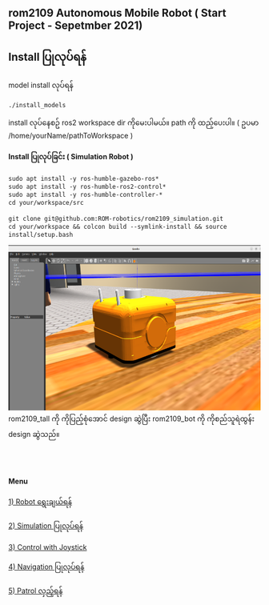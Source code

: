 ## rom2109 Autonomous Mobile Robot ( Start Project - Sepetmber 2021)
## Install ပြုလုပ်ရန် 
model install လုပ်ရန် 
```
./install_models
```
install လုပ်နေစဥ် ros2 workspace dir ကိုမေးပါမယ်။ path ကို ထည့်ပေးပါ။ ( ဥပမာ /home/yourName/pathToWorkspace )

#### Install ပြုလုပ်ခြင်း ( Simulation Robot ) 
```
sudo apt install -y ros-humble-gazebo-ros* 
sudo apt install -y ros-humble-ros2-control*
sudo apt install -y ros-humble-controller-*
cd your/workspace/src

git clone git@github.com:ROM-robotics/rom2109_simulation.git
cd your/workspace && colcon build --symlink-install && source install/setup.bash
```
<img src="images/orange_bot.png" width="619" height="330" />
rom2109_tall ကို ကိုပြည့်စုံအောင် design ဆွဲပြီး rom2109_bot ကို ကိုစည်သူရဲထွန်း design ဆွဲသည်။

<br><br>
#### Menu
<a href="https://github.com/ROM-robotics/rom2109_simulation/tree/humble-slam/rom2109_description"> 1)  Robot ရွေးချယ်ရန် </a><br><br>
<a href="https://github.com/ROM-robotics/rom2109_simulation/tree/humble-slam/rom2109_gazebo"> 2)  Simulation ပြုလုပ်ရန်</a> <br><br>
<a href="https://github.com/ROM-robotics/rom2109_simulation/tree/humble-slam/rom_robotics_joy"> 3)  Control with Joystick </a> <br><br>
<a href="https://github.com/ROM-robotics/rom2109_simulation/tree/humble-slam/rom2109_nav2"> 4)  Navigation ပြုလုပ်ရန်</a> <br><br>
<a href="https://github.com/ROM-robotics/rom2109_simulation/tree/humble-slam/rom2109_autonomy"> 5)  Patrol လှည့်ရန် </a><br>

